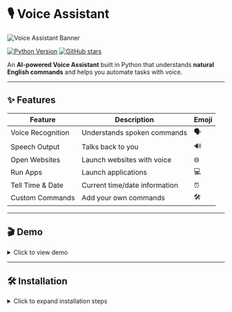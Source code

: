 # 🎙️ Voice Assistant

![Voice Assistant Banner](assets/banner.png)  

[![Python Version](https://img.shields.io/badge/python-3.12-blue?logo=python)](https://www.python.org/) 
[![GitHub stars](https://img.shields.io/github/stars/your-username/voice-assistant?style=social)](https://github.com/yPrashanth1984-sudo/voice-assistant/stargazers)

An **AI-powered Voice Assistant** built in Python that understands **natural English commands** and helps you automate tasks with voice.  

---

## ✨ Features

| Feature | Description | Emoji |
|---------|-------------|-------|
| Voice Recognition | Understands spoken commands | 🗣️ |
| Speech Output | Talks back to you | 🔊 |
| Open Websites | Launch websites with voice | 🌐 |
| Run Apps | Launch applications | 💻 |
| Tell Time & Date | Current time/date information | ⏰ |
| Custom Commands | Add your own commands | 🛠️ |

---

## 🎬 Demo

<details>
<summary>Click to view demo</summary>

![Voice Assistant Demo](assets/demo.gif)  

Or watch on [YouTube](https://www.youtube.com/).  
</details>

---

## 🛠️ Installation

<details>
<summary>Click to expand installation steps</summary>

1. **Clone the repo**
```bash
git clone https://github.com/your-username/voice-assistant.git
cd voice-assistant

